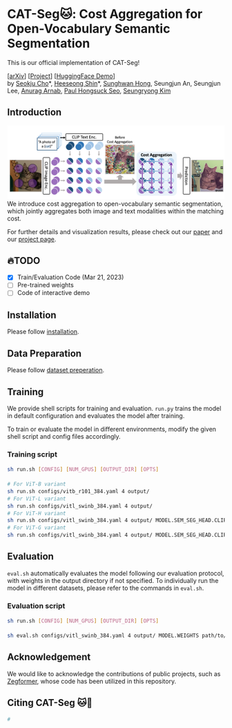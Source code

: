 # CAT-Seg:cat:: Cost Aggregation for Open-Vocabulary Semantic Segmentation

This is our official implementation of CAT-Seg!

[[arXiv](https://arxiv.org/abs/2303.11797)] [[Project](https://ku-cvlab.github.io/CAT-Seg/)] [[HuggingFace Demo](https://huggingface.co/spaces/hamacojr/CAT-Seg)]<br>
by [Seokju Cho](https://seokju-cho.github.io/)\*, [Heeseong Shin](https://github.com/hsshin98)\*, [Sunghwan Hong](https://sunghwanhong.github.io), Seungjun An, Seungjun Lee, [Anurag Arnab](https://anuragarnab.github.io), [Paul Hongsuck Seo](https://phseo.github.io), [Seungryong Kim](https://cvlab.korea.ac.kr)

## Introduction
![](assets/fig1.png)
We introduce cost aggregation to open-vocabulary semantic segmentation, which jointly aggregates both image and text modalities within the matching cost.

For further details and visualization results, please check out our [paper](#) and our [project page](https://ku-cvlab.github.io/CAT-Seg/).

## :fire:TODO
- [x] Train/Evaluation Code (Mar 21, 2023)
- [ ] Pre-trained weights
- [ ] Code of interactive demo

## Installation
Please follow [installation](INSTALL.md). 

## Data Preparation
Please follow [dataset preperation](datasets/README.md).

## Training
We provide shell scripts for training and evaluation. ```run.py``` trains the model in default configuration and evaluates the model after training. 

To train or evaluate the model in different environments, modify the given shell script and config files accordingly.

### Training script
```bash
sh run.sh [CONFIG] [NUM_GPUS] [OUTPUT_DIR] [OPTS]

# For ViT-B variant
sh run.sh configs/vitb_r101_384.yaml 4 output/
# For ViT-L variant
sh run.sh configs/vitl_swinb_384.yaml 4 output/
# For ViT-H variant
sh run.sh configs/vitl_swinb_384.yaml 4 output/ MODEL.SEM_SEG_HEAD.CLIP_PRETRAINED "ViT-H" MODEL.SEM_SEG_HEAD.TEXT_GUIDANCE_DIM 1024
# For ViT-G variant
sh run.sh configs/vitl_swinb_384.yaml 4 output/ MODEL.SEM_SEG_HEAD.CLIP_PRETRAINED "ViT-G" MODEL.SEM_SEG_HEAD.TEXT_GUIDANCE_DIM 1280
```

## Evaluation
```eval.sh``` automatically evaluates the model following our evaluation protocol, with weights in the output directory if not specified.
To individually run the model in different datasets, please refer to the commands in ```eval.sh```.

### Evaluation script
```bash
sh run.sh [CONFIG] [NUM_GPUS] [OUTPUT_DIR] [OPTS]

sh eval.sh configs/vitl_swinb_384.yaml 4 output/ MODEL.WEIGHTS path/to/weights.pth
```

## Acknowledgement
We would like to acknowledge the contributions of public projects, such as [Zegformer](https://github.com/dingjiansw101/ZegFormer), whose code has been utilized in this repository.

## Citing CAT-Seg :cat::pray:

```BibTeX
#
```
